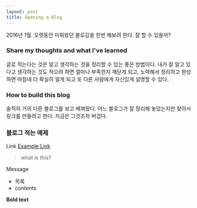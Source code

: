```yaml
---
layout: post
title: Opening a Blog
---
```


2016년 1월. 오랫동안 미뤄왔던 블로깅을 한번 해보려 한다. 잘 할 수 있을까?

### Share my thoughts and what I've learned
글로 적는다는 것은 알고 생각하는 것을 정리할 수 있는 좋은 방법이다. 
내가 잘 알고 있다고 생각하는 것도 적으려 하면 얼마나 부족한지 깨닫게 되고, 노력해서 정리하고 완성하면 마침내 더 확실히 알게 되고 또 다른 사람에게 자신있게 설명할 수 있다.

### How to build this blog
솔직히 거의 다른 블로그를 보고 베껴왔다. 어느 블로그가 잘 정리해 놓았는지만 찾아서 링크를 만들려고 한다. 지금은 그것조차 버겁다.


### 블로그 적는 예제
Link [Example Link](http://google.com)
  > what is this?

<div class="message">
  Message
</div>

  -  목록
  - contents

**Bold text**
